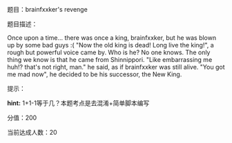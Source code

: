 题目：brainfxxker's revenge

题目描述：

Once upon a time... there was once a king, brainfxxker, but he was blown up by some bad guys :( "Now the old king is dead! Long live the king!", a rough but powerful voice came by. Who is he? No one knows. The only thing we know is that he came from Shinnippori. "Like embarrassing me huh!? that's not right, man." he said, as if brainfxxker was still alive. "You got me mad now", he decided to be his successor, the New King.

提示：

**hint:** 1+1-1等于几？本题考点是去混淆+简单脚本编写

分值：200

当前达成人数：20

